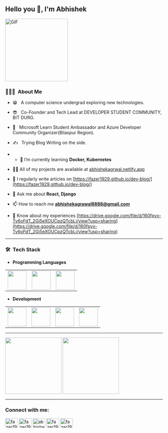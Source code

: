 <h2> Hello you 👋, I'm Abhishek</h2>
<img alt="GIF" src="https://media.giphy.com/media/l3q2GDh3wQqVWSiGY/giphy.gif" width = 200/>

<h3> 🧝🏻‍💻 &nbsp;About Me </h3>

- 😁 &nbsp; A computer science undergrad exploring new technologies.
- 😎 &nbsp; Co-Founder and Tech Lead at DEVELOPER STUDENT COMMUNITY, BIT DURG.
- 🌱 &nbsp; Microsoft Learn Student Ambassador and Azure Developer Community Organizer(Bilaspur Region).
- ✍️ &nbsp; Trying Blog Writing on the side.
- - 🌱 I’m currently learning **Docker, Kubernetes**

- 👨‍💻 All of my projects are available at [abhishekagrwal.netlify.app](abhishekagrwal.netlify.app)

- 📝 I regularly write articles on [https://fazer1929.github.io/dev-blog/](https://fazer1929.github.io/dev-blog/)

- 💬 Ask me about **React, Django**

- 📫 How to reach me **abhishekagrawal8888@gmail.com**

- 📄 Know about my experiences [https://drive.google.com/file/d/160fpyx-Tv6oFdT_2Gi5eXOUCpzQTcbLj/view?usp=sharing](https://drive.google.com/file/d/160fpyx-Tv6oFdT_2Gi5eXOUCpzQTcbLj/view?usp=sharing)



---------------------------------------------------------------------------------------------------------------------------------------------------------------------------------
<h3> 🛠 &nbsp;Tech Stack</h3>

- **Programming Languages**
<table>
<tbody>
 <tr>
<td align="center" width="33%">
<img height=60px src="https://www.vectorlogo.zone/logos/javascript/javascript-horizontal.svg"> 
</td>
<td align="center" width="33%">
<img height=60px src="https://www.vectorlogo.zone/logos/java/java-ar21.svg"> 
</td>
<td align="center" width="33%">
<img height=60px src="https://www.vectorlogo.zone/logos/python/python-ar21.svg"> 
</td>
</tr>
</tbody>
</table>


- **Development**
<table>
<tbody>
 <tr>
<td align="center" width="25%">
<img height=60px src="https://www.vectorlogo.zone/logos/reactjs/reactjs-ar21.svg"> 
</td>
<td align="center" width="25%">
<img height=60px src="https://www.vectorlogo.zone/logos/nodejs/nodejs-ar21.svg"> 
</td>
<td align="center" width="25%">
<img height=60px src="https://www.vectorlogo.zone/logos/firebase/firebase-ar21.svg"> 
</td>
 <td align="center" width="25%">
<img height=60px src="https://www.vectorlogo.zone/logos/djangoproject/djangoproject-ar21.svg"> 
</td>
</tr>
</tbody>
</table>

---------------------------------------------------------------------------------------------------------------------------------------------------------------------------------

  <img height="180em" src="https://github-readme-stats.vercel.app/api?username=fazer1929&theme=radical&show_icons=true" />
  <img height="180em" src="https://github-readme-stats.vercel.app/api/top-langs/?username=fazer1929&theme=radical&layout=compact" />

<br/>

---------------------------------------------------------------------------------------------------------------------------------------------------------------------------------

<h3 align="left">Connect with me:</h3>
<p align="left">
<a href="https://dev.to/fazer1929" target="blank"><img align="center" src="https://cdn.jsdelivr.net/npm/simple-icons@3.0.1/icons/dev-dot-to.svg" alt="fazer1929" height="30" width="40" /></a>
<a href="https://twitter.com/fazer1929" target="blank"><img align="center" src="https://raw.githubusercontent.com/rahuldkjain/github-profile-readme-generator/master/src/images/icons/Social/twitter.svg" alt="fazer1929" height="30" width="40" /></a>
<a href="https://linkedin.com/in/abhishekagrawal1929" target="blank"><img align="center" src="https://raw.githubusercontent.com/rahuldkjain/github-profile-readme-generator/master/src/images/icons/Social/linked-in-alt.svg" alt="abhishekagrawal1929" height="30" width="40" /></a>
<a href="https://www.hackerrank.com/fazer1929" target="blank"><img align="center" src="https://raw.githubusercontent.com/rahuldkjain/github-profile-readme-generator/master/src/images/icons/Social/hackerrank.svg" alt="fazer1929" height="30" width="40" /></a>
<a href="https://www.leetcode.com/fazer1929" target="blank"><img align="center" src="https://raw.githubusercontent.com/rahuldkjain/github-profile-readme-generator/master/src/images/icons/Social/leet-code.svg" alt="fazer1929" height="30" width="40" /></a>
</p>
